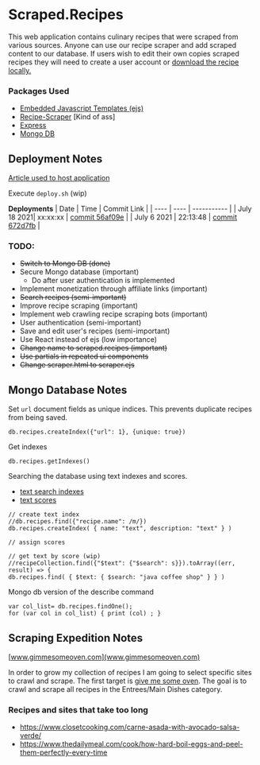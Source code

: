 # Scraped.Recipes
This web application contains culinary recipes that were scraped from various sources. Anyone can use our recipe scraper and add scraped content to our database. If users wish to edit their own copies scraped recipes they will need to create a user account or [download the recipe locally.](google.com)


### Packages Used
* [Embedded Javascript Templates (ejs)](https://www.npmjs.com/package/ejs)
* [Recipe-Scraper](https://www.npmjs.com/package/recipe-scraper) [Kind of ass]
* [Express](https://www.npmjs.com/package/express)
* [Mongo DB](https://www.npmjs.com/package/mongodb)

## Deployment Notes
[Article used to host application](https://www.digitalocean.com/community/tutorials/how-to-set-up-a-node-js-application-for-production-on-debian-9)

Execute `deploy.sh` (wip)

**Deployments**
| Date | Time | Commit Link |
| ---- | ---- | ----------- |
| July 18 2021| xx:xx:xx | [commit 56af09e](https://github.com/colinsather/Scraped.Recipes/commit/56af09e) |
| July 6 2021 | 22:13:48 | [commit 672d7fb](https://github.com/colinsather/Scraped.Recipes/commit/672d7fbd6751123476bfc6297b75450dd1d801c5) |


### TODO:
* <strike>Switch to Mongo DB (done)</strike>
* Secure Mongo database (important)
    * Do after user authentication is implemented
* Implement monetization through affiliate links (important)
* <strike>Search recipes (semi-important)</strike>
* Improve recipe scraping (important)
* Implement web crawling recipe scraping bots (important)
* User authentication (semi-important)
* Save and edit user's recipes (semi-important)
* Use React instead of ejs (low importance)
* <strike>Change name to scraped.recipes (important)</strike>
* <strike>Use partials in repeated ui components</strike>
* <strike>Change scraper.html to scraper.ejs</strike>

## Mongo Database Notes
Set `url` document fields as unique indices. This prevents duplicate recipes from being saved.

```
db.recipes.createIndex({"url": 1}, {unique: true})
```
Get indexes
```
db.recipes.getIndexes()
```

Searching the database using text indexes and scores. 
* [text search indexes](https://docs.mongodb.com/manual/text-search/#:~:text=MongoDB%20supports%20query%20operations%20that,index%20and%20the%20%24text%20operator.&text=Views%20do%20not%20support%20text%20search.)
* [text scores](https://docs.mongodb.com/manual/tutorial/control-results-of-text-search/)
```
// create text index
//db.recipes.find({"recipe.name": /m/})
db.recipes.createIndex( { name: "text", description: "text" } )

// assign scores

// get text by score (wip)
//recipeCollection.find({"$text": {"$search": s}}).toArray((err, result) => {
db.recipes.find( { $text: { $search: "java coffee shop" } } )
```

Mongo db version of the describe command
```
var col_list= db.recipes.findOne();
for (var col in col_list) { print (col) ; }
```

## Scraping Expedition Notes
[www.gimmesomeoven.com](www.gimmesomeoven.com)


In order to grow my collection of recipes I am going to select specific sites to crawl and scrape. The first target is [give me some oven](https://gimesomeoven.com). The goal is to crawl and scrape all recipes in the Entrees/Main Dishes category.


### Recipes and sites that take too long
* https://www.closetcooking.com/carne-asada-with-avocado-salsa-verde/
* https://www.thedailymeal.com/cook/how-hard-boil-eggs-and-peel-them-perfectly-every-time

